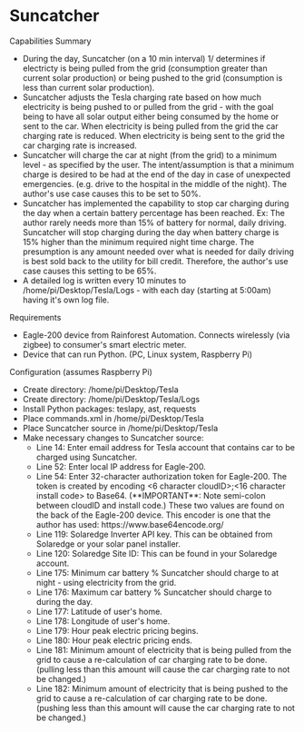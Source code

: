 # Suncatcher

Capabilities Summary
<ul>
  <li>During the day, Suncatcher (on a 10 min interval) 1/ determines if electricty is being pulled from the grid (consumption greater than current solar production) or being pushed to the grid (consumption is less than current solar production).
  <li>Suncatcher adjusts the Tesla charging rate based on how much electricity is being pushed to or pulled from the grid - with the goal being to have all solar output either being consumed by the home or sent to the car.  When electricity is being pulled from the grid the car charging rate is reduced.  When electricity is being sent to the grid the car charging rate is increased. 
  <li>Suncatcher will charge the car at night (from the grid) to a minimum level - as specified by the user.  The intent/assumption is that a minimum charge is desired to be had at the end of the day in case of unexpected emergencies.  (e.g. drive to the hospital in the middle of the night).  The author's use case causes this to be set to 50%.
  <li>Suncatcher has implemented the capability to stop car charging during the day when a certain battery percentage has been reached.  Ex:  The author rarely needs more than 15% of battery for normal, daily driving.  Suncatcher will stop charging during the day when battery charge is 15% higher than the minimum required night time charge.  The presumption is any amount needed over what is needed for daily driving is best sold back to the utility for bill credit.  Therefore, the author's use case causes this setting to be 65%.
  <li>A detailed log is written every 10 minutes to /home/pi/Desktop/Tesla/Logs - with each day (starting at 5:00am) having it's own log file.
</ul>  
Requirements
<ul>
  <li>Eagle-200 device from Rainforest Automation.  Connects wirelessly (via zigbee) to consumer's smart electric meter.</li>
  <li>Device that can run Python. (PC, Linux system, Raspberry Pi)</li>
</ul>
Configuration (assumes Raspberry Pi)
<ul>
  <li>Create directory:  /home/pi/Desktop/Tesla
  <li>Create directory:  /home/pi/Desktop/Tesla/Logs
  <li>Install Python packages:  teslapy, ast, requests
  <li>Place commands.xml in /home/pi/Desktop/Tesla
  <li>Place Suncatcher source in /home/pi/Desktop/Tesla
  <li>Make necessary changes to Suncatcher source:
    <ul>
      <li>Line 14:  Enter email address for Tesla account that contains car to be charged using Suncatcher.
      <li>Line 52:  Enter local IP address for Eagle-200.
      <li>Line 54:  Enter 32-character authorization token for Eagle-200. The token is created by encoding <6 character cloudID>;<16 character install code> to Base64.  (**IMPORTANT**:  Note semi-colon between cloudID and install code.)  These two values are found on the back of the Eagle-200 device.  This encoder is one that the author has used:  https://www.base64encode.org/
      <li>Line 119:  Solaredge Inverter API key.  This can be obtained from Solaredge or your solar panel installer.
      <li>Line 120:  Solaredge Site ID:  This can be found in your Solaredge account.
      <li>Line 175:  Minimum car battery % Suncatcher should charge to at night - using electricity from the grid.
      <li>Line 176:  Maximum car battery % Suncatcher should charge to during the day.
      <li>Line 177:  Latitude of user's home.
      <li>Line 178:  Longitude of user's home.
      <li>Line 179:  Hour peak electric pricing begins.
      <li>Line 180:  Hour peak electric pricing ends.
      <li>Line 181:  Minimum amount of electricity that is being pulled from the grid to cause a re-calculation of car charging rate to be done.  (pulling less than this amount will cause the car charging rate to not be changed.)
      <li>Line 182:  Minimum amount of electricity that is being pushed to the grid to cause a re-calculation of car charging rate to be done.  (pushing less than this amount will cause the car charging rate to not be changed.)
        </ul>
        </ul>
        
    

